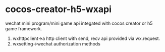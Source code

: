 # cocos-creator-h5-wxapi
wechat mini program/mini game api integated with cocos creator or h5 game framework.
1. wxhttpclient->a http client with send, recv api provided via wx.request.
2. wxsetting->wechat authorization methods
